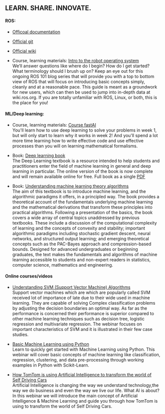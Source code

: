 ## LEARN. SHARE. INNOVATE.


#### ROS:
- [Officoal documentation](http://wiki.ros.org/ROS/StartGuide)

- [Official git](https://github.com/ros)

- [Official wiki](http://wiki.ros.org/ROS/StartGuide)

- Course, learning materials: [Intro to the robot operating system](https://robohub.org/ros-101-intro-to-the-robot-operating-system/)  
We’ll answer questions like where do I begin? How do I get started? What terminology should I brush up on? Keep an eye out for this ongoing ROS 101 blog series that will provide you with a top to bottom view of ROS that will focus on introducing basic concepts simply, cleanly and at a reasonable pace. This guide is meant as a groundwork for new users, which can then be used to jump into in-depth data at wiki.ros.org. If you are totally unfamiliar with ROS, Linux, or both, this is the place for you!

#### ML/Deep learning:

- Course, learning materials: [Course fastAI](http://course.fast.ai/)  
You'll learn how to use deep learning to solve your problems in week 1, but will only start to learn why it works in week 2! And you'll spend a lot more time learning how to write effective code and use effective processes than you will on learning mathematical formalisms.

- Book: [Deep learning book](https://www.deeplearningbook.org/)  
The Deep Learning textbook is a resource intended to help students and practitioners enter the field of machine learning in general and deep learning in particular. The online version of the book is now complete and will remain available online for free. Full book as a single [PDF](https://github.com/janishar/mit-deep-learning-book-pdf/blob/master/complete-book-pdf/deeplearningbook.pdf)

- Book: [Understanding machine learning theory algorithms](https://github.com/ec2ainun/books-ML-and-DL/blob/master/understanding-machine-learning-theory-algorithms%20BY%20Shai%20Shalev-Shwartz%20and%20Shai%20Ben-David.pdf)  
The aim of this textbook is to introduce machine learning, and the algorithmic paradigms it offers, in a principled way. The book provides a theoretical account of the fundamentals underlying machine learning and the mathematical derivations that transform these principles into practical algorithms. Following a presentation of the basics, the book covers a wide array of central topics unaddressed by previous textbooks. These include a discussion of the computational complexity of learning and the concepts of convexity and stability; important algorithmic paradigms including stochastic gradient descent, neural networks, and structured output learning; and emerging theoretical concepts such as the PAC-Bayes approach and compression-based bounds. Designed for advanced undergraduates or beginning graduates, the text makes the fundamentals and algorithms of machine learning accessible to students and non-expert readers in statistics, computer science, mathematics and engineering.

#### Online courses/videos

- [Understanding SVM (Support Vector Machine) Algorithms](https://www.techgig.com/webinar/Understanding-SVM-Support-Vector-Machine-Algorithms-1083)  
Support vector machines which are which are popularly called SVM received lot of importance of late due to their wide used in machine learning. They are capable of solving Complex classification problems by adjusting the decision boundaries an optimal way. As far as the performance is concerned their performance is superior compared to other machine learning techniques such as decision tree, logistic regression and multivariate regression. The webinar focuses on important characteristics of SVM and it is illustrated in their few case studies.

- [Basic Machine Learning using Python](https://www.techgig.com/webinar/Basic-Machine-Learning-using-Python-1071)  
Learn to quickly get started with Machine Learning using Python. This webinar will cover basic concepts of machine learning like classification, regression, clustering, and data pre-processing through working examples in Python with Scikit-Learn.

- [How TomTom is using Artificial Intelligence to transform the world of Self Driving Cars](https://www.techgig.com/webinar/How-TomTom-is-using-Artificial-Intelligence-to-transform-the-world-of-Self-Driving-Cars-1298)  
Artificial Intelligence is changing the way we understand technology,the way we do business and even the way we live our life. What AI is about? In this webinar we will introduce the main concept of Artificial Intelligence & Machine Learning and guide you through how TomTom is using to transform the world of Self Driving Cars.
